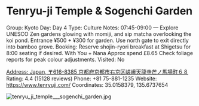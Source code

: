 # Tenryu-ji Temple & Sogenchi Garden

Group: Kyoto
Day: Day 4
Type: Culture
Notes: 07:45-09:00 — Explore UNESCO Zen gardens glowing with momiji, and sip matcha overlooking the koi pond. Entrance ¥500 + ¥300 for garden. Use north gate to exit directly into bamboo grove. Booking: Reserve shojin-ryori breakfast at Shigetsu for 8:00 seating if desired. With You + Nana Approx spend £8.65 Check foliage reports for peak colour adjustments.
Visited: No

[Address: Japan, 〒616-8385 京都府京都市右京区嵯峨天龍寺芒ノ馬場町６８](https://maps.google.com/?cid=14815785984447432896)
Rating: 4.4 (15128 reviews)
Phone: +81 75-881-1235
Website: https://www.tenryuji.com/
Coordinates: 35.0158379, 135.6737654

![tenryu_ji_temple___sogenchi_garden.jpg](Tenryu-ji%20Temple%20-%20Sogenchi%20Garden%20tenryujitemp0112b665c9/tenryu_ji_temple___sogenchi_garden.jpg)
